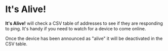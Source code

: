 # It's Alive!

**It's Alive!** will check a CSV table of addresses to see if they are responding to ping. It's handy if you need to watch for a device to come online.

Once the device has been announced as "alive" it will be deactivated in the CSV table. 

